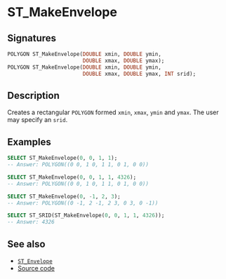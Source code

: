 # ST_MakeEnvelope

## Signatures

```sql
POLYGON ST_MakeEnvelope(DOUBLE xmin, DOUBLE ymin,
                        DOUBLE xmax, DOUBLE ymax);
POLYGON ST_MakeEnvelope(DOUBLE xmin, DOUBLE ymin,
                        DOUBLE xmax, DOUBLE ymax, INT srid);
```

## Description

Creates a rectangular `POLYGON` formed `xmin`, `xmax`, `ymin` and
`ymax`. The user may specify an `srid`.

## Examples

```sql
SELECT ST_MakeEnvelope(0, 0, 1, 1);
-- Answer: POLYGON((0 0, 1 0, 1 1, 0 1, 0 0))
```

```sql
SELECT ST_MakeEnvelope(0, 0, 1, 1, 4326);
-- Answer: POLYGON((0 0, 1 0, 1 1, 0 1, 0 0))
```

```sql
SELECT ST_MakeEnvelope(0, -1, 2, 3);
-- Answer: POLYGON((0 -1, 2 -1, 2 3, 0 3, 0 -1))
```

```sql
SELECT ST_SRID(ST_MakeEnvelope(0, 0, 1, 1, 4326));
-- Answer: 4326
```

## See also

* [`ST_Envelope`](../ST_Envelope)
* <a href="https://github.com/orbisgis/h2gis/blob/master/h2gis-functions/src/main/java/org/h2gis/functions/spatial/create/ST_MakeEnvelope.java" target="_blank">Source code</a>
